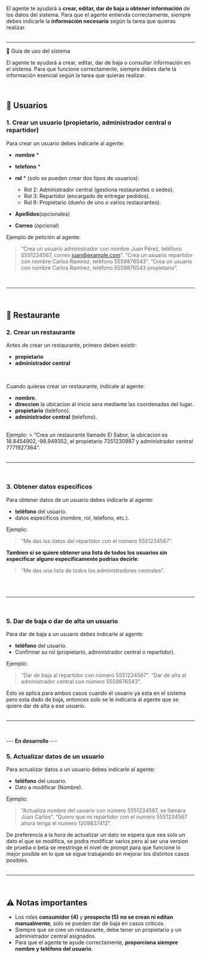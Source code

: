 </br>

El agente te ayudará a **crear, editar, dar de baja u obtener información** de los datos del sistema.
Para que el agente entienda correctamente, siempre debes indicarle la **información necesaria** según la tarea que quieras realizar.  
</br>

---

📘 Guía de uso del sistema

El agente te ayudará a crear, editar, dar de baja o consultar información en el sistema.
Para que funcione correctamente, siempre debes darle la información esencial según la tarea que quieras realizar.

<br>

## 👤 Usuarios

### 1. Crear un usuario (propietario, administrador central o repartidor)
Para crear un usuario debes indicarle al agente:
- **nombre**  *
- **telefono**  *
- **rol** * 
    (solo se pueden crear dos tipos de usuarios):  <br>
  - Rol 2: Administrador central (gestiona restaurantes o sedes).  
  - Rol 3: Repartidor (encargado de entregar pedidos).
  - Rol 6: Propietario (dueño de uno o varios restaurantes).  

- **Apellidos**(opcionales)
- **Correo** (opcional)

Ejemplo de petición al agente:  
> “Crea un usuario administrador con nombre Juan Pérez, teléfono 5551234567, correo juan@example.com".
> “Crea un usuario repartidor con nombre Carlos Ramírez, teléfono 5559876543”.
> “Crea un usuario con nombre Carlos Ramírez, teléfono 5559876543 propietario”.
</br>

---

<br>

## 🍴 Restaurante

### 2. Crear un restaurante
Antes de crear un restaurante, primero deben existir:  
- **propietario**  
- **administrador central**

<br>

Cuando quieras crear un restaurante, indícale al agente:  
- **nombre**.  
- **direccion** la ubicacion al inicio sera mediante las coordenadas del lugar.  
- **propietario** (teléfono).  
- **administrador central** (telefono).  
</br>
Ejemplo:  
> “Crea un restaurante llamado El Sabor, la ubicacion es 18.8454902,-98.949352, el propietario 7351230987 y administrador central 7771927364”.
</br></br>

---

</br>

### 3. Obtener datos especificos
Para obtener datos de un usuario debes indicarle al agente:  
- **teléfono** del usuario.  
- datos especificos (nombre, rol, telefono, etc.).  

Ejemplo:  
> “Me das los datos del repartidor con el número 5551234567”.

**Tambien si se quiere obtener una lista de todos los usuarios sin especificar alguno especificamente podrias decirle**:

> “Me das una lista de todos los administradores centrales”.

</br></br>

---

</br>

### 5. Dar de baja o dar de alta un usuario
Para dar de baja a un usuario debes indicarle al agente:  
- **teléfono** del usuario.  
- Confirmar su rol (propietario, administrador central o repartidor).  

Ejemplo:  
> “Dar de baja al repartidor con número 5551234567”.
> “Dar de alta al administrador central con número 5559876543”.

Esto se aplica para ambos casos cuando el usuario ya esta en el sistema pero esta dado de baja, entonces solo se le indicaria al agente que se quiere dar de alta a ese usuario.
</br></br>

---

</br>

--- **En desarrollo** ---

### 5. Actualizar datos de un usuario
Para actualizar datos a un usuario debes indicarle al agente:  
- **teléfono** del usuario.  
- Dato a modificar (Nombre).  

Ejemplo:  
> “Actualiza nombre del usuario con número 5551234567, se llamara Juan Carlos”.
> “Quiero que mi repartidor con el numero 5551234567 ahora tenga el numero 1209837412”.

De preferencia a la hora de actualizar un dato se espera que sea solo un dato el que se modifica, se podra modificar varios pero al ser una version de prueba o beta se reestringe el nivel de prompt para que funcione lo mejor posible en lo que se sigue trabajando en mejorar los distintos casos posibles.
</br></br>

---

<br>

## ⚠️ Notas importantes
- Los roles **consumidor (4)** y **prospecto (5)** **no se crean ni editan manualmente**, solo se pueden dar de baja en casos críticos.  
- Siempre que se cree un restaurante, debe tener un propietario y un administrador central asignados.  
- Para que el agente te ayude correctamente, **proporciona siempre nombre y teléfono del usuario**.  

